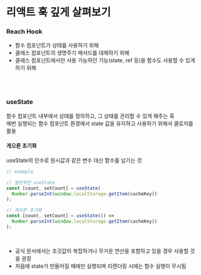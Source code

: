 # 리액트 훅 깊게 살펴보기

### Reach Hook

- 함수 컴포넌트가 상태를 사용하기 위해
- 클래스 컴포넌트의 생명주기 메서드를 대체하기 위해
- 클래스 컴포넌트에서만 사용 가능하던 기능(state, ref 등)을 함수도 사용할 수 있게 하기 위해

<br />
<br />

### useState

함수 컴포넌트 내부에서 상태를 정의하고, 그 상태를 관리할 수 있게 해주는 훅 <br />
매번 실행되는 함수 컴포넌트 환경에서 state 값을 유지하고 사용하기 위해서 클로저를 활용 <br />

#### 게으른 초기화

useState의 인수로 원시값과 같은 변수 대신 함수를 넘기는 것

```js
// example

// 일반적인 useState
const [count, setCount] = useState(
  Number.parseInt(window.localStorage.getItem(cacheKey))
);

// 게으른 초기화
const [count, setCount] = useState(() =>
  Number.parseInt(window.localStorage.getItem(cacheKey))
);
```

<br />

- 공식 문서에서는 초깃값이 복잡하거나 무거운 연산을 포함하고 있을 경우 사용할 것을 권장
- 처음에 state가 만들어질 때에만 실행되며 리렌더링 시에는 함수 실행이 무시됨

<br />
<br />

